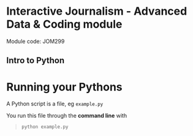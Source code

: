 Interactive Journalism - Advanced Data & Coding module
========================================================

Module code: JOM299

## Intro to Python

Running your Pythons
========================================================

A Python script is a file, eg `example.py`

You run this file through the **command line** with 

> `python example.py`

